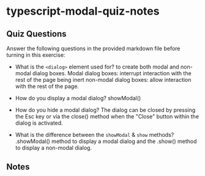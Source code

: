 # typescript-modal-quiz-notes

## Quiz Questions

Answer the following questions in the provided markdown file before turning in this exercise:

- What is the `<dialog>` element used for?
  to create both modal and non-modal dialog boxes.
  Modal dialog boxes: interrupt interaction with the rest of the page being inert
  non-modal dialog boxes: allow interaction with the rest of the page.

- How do you display a modal dialog?
  showModal()

- How do you hide a modal dialog?
  The dialog can be closed by pressing the Esc key or
  via the close() method when the "Close" button within the dialog is activated.

- What is the difference between the `showModal` & `show` methods?
  .showModal() method to display a modal dialog and the .show() method to display a non-modal dialog.

## Notes

